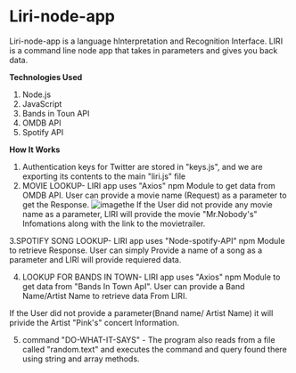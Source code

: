 # Liri-node-app
Liri-node-app is a language hInterpretation and Recognition Interface. LIRI is a command line node app that takes in parameters and gives you back data.

**Technologies Used**
1. Node.js
2. JavaScript
3. Bands in Toun API
4. OMDB API
5. Spotify API

**How It Works**
1. Authentication keys for Twitter are stored in "keys.js", and we are exporting its contents to the main "liri.js" file
2. MOVIE LOOKUP-  LIRI app uses "Axios" npm Module to get data from OMDB API. User can provide a movie name (Request) as a parameter to get the Response. 
![image](https://user-images.githubusercontent.com/51638449/63966218-c1e60e80-ca68-11e9-8516-d12ab26ea6ea.png)the
 If the User did not provide any movie name as a parameter, LIRI will provide the movie "Mr.Nobody's" Infomations along with the link to the movietrailer. 

3.SPOTIFY SONG LOOKUP- LIRI app uses "Node-spotify-API" npm Module to retrieve Response. User can simply Provide a name of a song as a parameter and LIRI will provide requiered data.

4. LOOKUP FOR BANDS IN TOWN- LIRI app uses "Axios" npm Module to get data from "Bands In Town ApI". User can provide a Band Name/Artist Name to retrieve data From LIRI.

If the User did not provide a parameter(Bnand name/ Artist Name) it will privide the Artist "Pink's" concert Information.


5. command "DO-WHAT-IT-SAYS" - The program also reads from a file called "random.text" and executes the command and query found there using string and array methods.



